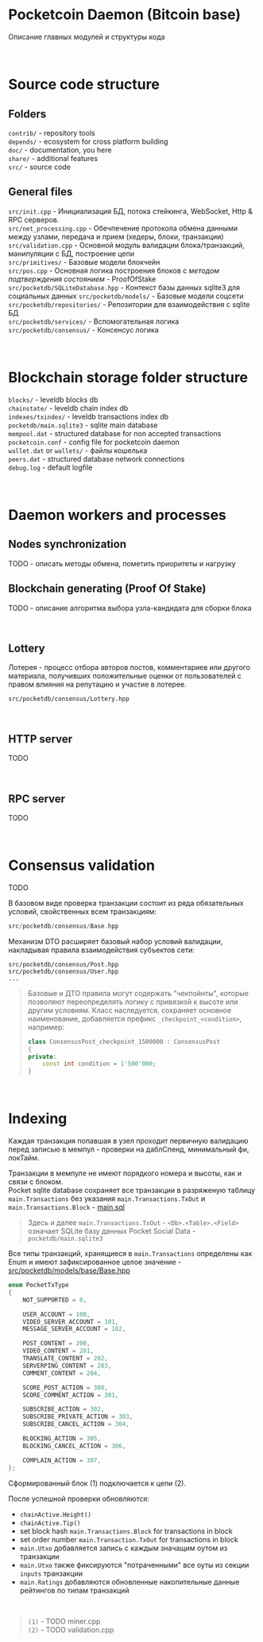 # Pocketcoin Daemon (Bitcoin base)
Описание главных модулей и структуры кода

<br>

# Source code structure

## Folders
`contrib/` - repository tools\
`depends/` - ecosystem for cross platform building\
`doc/` - documentation, you here\
`share/` - additional features\
`src/` - source code

## General files
`src/init.cpp` - Инициализация БД, потока стейкинга, WebSocket, Http & RPC серверов.\
`src/net_processing.cpp` - Обечпечение протокола обмена данными между узлами, передача и прием (хедеры, блоки, транзакции)\
`src/validation.cpp` - Основной модуль валидации блока/транзакций, манипуляции с БД, построение цепи\
`src/primitives/` - Базовые модели блокчейн\
`src/pos.cpp` - Основная логика построения блоков с *методом подтверждения состоянием* - ProofOfStake\
`src/pocketdb/SQLiteDatabase.hpp` - Контекст базы данных sqlite3 для социальных данных
`src/pocketdb/models/` - Базовые модели соцсети\
`src/pocketdb/repositories/` - Репозитории для взаимодействия с sqlite БД\
`src/pocketdb/services/` - Вспомогательная логика\
`src/pocketdb/consensus/` - Консенсус логика

<br>

# Blockchain storage folder structure
`blocks/` - leveldb blocks db\
`chainstate/` - leveldb chain index db\
`indexes/txindex/` - leveldb transactions index db\
`pocketdb/main.sqlite3` - sqlite main database\
`mempool.dat` - structured database for non accepted transactions\
`pocketcoin.conf` - config file for pocketcoin daemon\
`wallet.dat` or `wallets/` - файлы кошелька\
`peers.dat` - structured database network connections\
`debug.log` - default logfile

<br>

# Daemon workers and processes

## Nodes synchronization
TODO - описать методы обмена, пометить приоритеты и нагрузку


## Blockchain generating (Proof Of Stake)

TODO - описание алгоритма выбора узла-кандидата для сборки блока

<!-- - инит.спп стартует тред для пос воркера
- луп с попыткой расчета хеша
  - гет аловуед койнс фром валет
  - бац формирование блока через майнер.спп
  - формирование пос транзакции
  - определение победителей социал лотереи
  - сортировка и отбор
  - сборка и подпись блока
  - оповестить пиры о новом блоке -->

<br>

## Lottery
Лотерея - процесс отбора авторов постов, комментариев или другого материала, получивших положительные оценки от пользователей с правом влияния на репутацию и участие в лотерее.
```
src/pocketdb/consensus/Lottery.hpp
```

<br>

## HTTP server
TODO

<br>

## RPC server
TODO

<br>

# Consensus validation
TODO

В базовом виде проверка транзакции состоит из ряда обязательных условий, свойственных всем транзакциям:
```c++
src/pocketdb/consensus/Base.hpp
```

Механизм DTO расширяет базовый набор условий валидации, накладывая правила взаимодействия субъектов сети:
```
src/pocketdb/consensus/Post.hpp
src/pocketdb/consensus/User.hpp
...
```

> Базовые и ДТО правила могут содержать "чекпойнты", которые позволяют переопределять логику с привязкой к высоте или другим условиям. Класс наследуется, сохраняет основное наименование, добавляется префикс `_checkpoint_<condition>`, например:
>   ```c++
>   class ConsensusPost_checkpoint_1500000 : ConsensusPost
>   {
>   private:
>       const int condition = 1'500'000;
>   }
>   ```

<br>

# Indexing
Каждая транзакция попавшая в узел проходит первичную валидацию перед записью в мемпул - проверки на даблСпенд, минимальный фи, локТайм.

Транзакции в мемпуле не имеют порядкого номера и высоты, как и связи с блоком.\
Pocket sqlite database сохраняет все транзакции в разряженую таблицу `main.Transactions` без указания `main.Transactions.TxOut` и `main.Transactions.Block` - [main.sql](https://github.com/pocketnetteam/pocketnet.core/blob/feature/sqlite/src/pocketdb/docs/main.sql)

> Здесь и далее `main.Transactions.TxOut` - `<Db>.<Table>.<Field>` означает SQLite базу данных Pocket Social Data - `pocketdb/main.sqlite3`

Все типы транзакций, хранящиеся в `main.Transactions` определены как Enum и имеют зафиксированное целое значение - [src/pocketdb/models/base/Base.hpp]()
```c++
enum PocketTxType
{
    NOT_SUPPORTED = 0,

    USER_ACCOUNT = 100,
    VIDEO_SERVER_ACCOUNT = 101,
    MESSAGE_SERVER_ACCOUNT = 102,

    POST_CONTENT = 200,
    VIDEO_CONTENT = 201,
    TRANSLATE_CONTENT = 202,
    SERVERPING_CONTENT = 203,
    COMMENT_CONTENT = 204,

    SCORE_POST_ACTION = 300,
    SCORE_COMMENT_ACTION = 301,

    SUBSCRIBE_ACTION = 302,
    SUBSCRIBE_PRIVATE_ACTION = 303,
    SUBSCRIBE_CANCEL_ACTION = 304,

    BLOCKING_ACTION = 305,
    BLOCKING_CANCEL_ACTION = 306,

    COMPLAIN_ACTION = 307,
};
```

Сформированный блок (1) подключается к цепи (2).

После успешной проверки обновляются:
- `chainActive.Height()`
- `chainActive.Tip()`
- set block hash `main.Transactions.Block` for transactions in block
- set order number `main.Transaction.TxOut` for transactions in block
- `main.Utxo` добавляется запись с каждым значащим оутом из транзакции
- `main.Utxo` также фиксируются "потраченными" все оуты из секции `inputs` транзакции
- `main.Ratings` добавляются обновленные накопительные данные рейтингов по типам транзакций

<br>

> `(1)` - TODO miner.cpp\
> `(2)` - TODO validation.cpp











